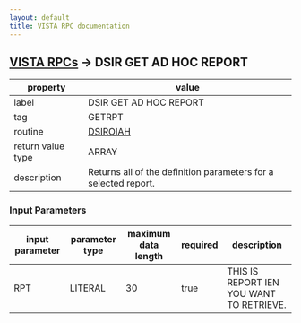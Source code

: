 ```yaml
---
layout: default
title: VISTA RPC documentation
---
```




## [VISTA RPCs](TableOfContent.md) &#8594; DSIR GET AD HOC REPORT 

 property | value 
--- | --- 
 label | DSIR GET AD HOC REPORT
 tag | GETRPT
 routine | [DSIROIAH](http://code.osehra.org/dox/Routine_DSIROIAH_source.html)
 return value type | ARRAY
 description | Returns all of the definition parameters for a selected report. 

### Input Parameters

| input parameter | parameter type | maximum data length | required | description | 
| --- | --- | --- | --- | --- | 
| RPT | LITERAL | 30 | true | THIS IS REPORT IEN YOU WANT TO RETRIEVE. | 